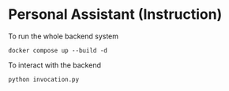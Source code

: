 # Personal Assistant (Instruction)

To run the whole backend system
```shell
docker compose up --build -d
```

To interact with the backend
```shell
python invocation.py
```
